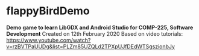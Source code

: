 # flappyBirdDemo
**Demo game to learn LibGDX and Android Studio for COMP-225, Software Development**
Created on 12th February 2020
Based on video tutorials: https://www.youtube.com/watch?v=rzBVTPaUUDg&list=PLZm85UZQLd2TPXpUJfDEdWTSgszionbJy
